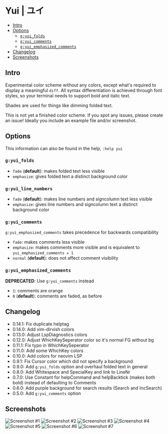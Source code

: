 # Yui | ユイ
<!-- vim-markdown-toc GFM -->

* [Intro](#intro)
* [Options](#options)
    * [`g:yui_folds`](#gyui_folds)
    * [`g:yui_comments`](#gyui_comments)
    * [`g:yui_emphasized_comments`](#gyui_emphasized_comments)
* [Changelog](#changelog)
* [Screenshots](#screenshots)

<!-- vim-markdown-toc -->

## Intro

Experimental color scheme without any colors, except what's required to display a meaningful `diff`.
All syntax differentiation is achieved through font styles, so your terminal needs to support bold and italic text.

Shades are used for things like dimming folded text.

This is not yet a finished color scheme. If you spot any issues, please create an issue! Ideally you include an example file and/or screenshot.

## Options

This information can also be found in the help, `:help yui`

### `g:yui_folds`

- `fade` (**default**): makes folded text less visible
- `emphasize`: gives folded text a distinct background color

### `g:yui_line_numbers`

- `fade` (**default**): makes line numbers and signcolumn text less visible
- `emphasize`: gives line numbers and signcolumn text a distinct background color

### `g:yui_comments`

`g:yui_emphasized_comments` takes precedence for backwards compatibility

- `fade`: makes comments less visible
- `emphasize`: makes comments more visible and is equivalent to `yui_emphasized_comments = 1`
- `normal` (**default**): does not affect comment visibility

### `g:yui_emphasized_comments`

**DEPRECATED**: Use `g:yui_comments` instead

- `1`: comments are orange
- `0` (**default**): comments are faded, as before

## Changelog

- 0.14.1: Fix duplicate helptag
- 0.14.0: Add vim-dirvish colors
- 0.13.0: Adjust LspDiagnostics colors
- 0.12.0: Adjust WhichKeySeperator color so it's normal FG without bg
- 0.11.1: Fix typo in WhichKeySeperator
- 0.11.0: Add some WhichKey colors
- 0.10.0: Add colors for neovim LSP
- 0.9.1: Fix Cursor color which did not specify a background
- 0.9.0: Add `g:yui_folds` option and overhaul folded text in general
- 0.8.0: Add Whitespace and SpecialKey and link to LineNr
- 0.7.0: Use Constant for helpCommand and helpBacktick (makes both bold)
  instead of defaulting to Comments
- 0.6.0: Add purple background for search results (Search and IncSearch)
- 0.5.0: Add `g:yui_comments` option

## Screenshots

![Screenshot #1](./screenshots/yui_1.png)
![Screenshot #2](./screenshots/yui_2.png)
![Screenshot #3](./screenshots/yui_3.png)
![Screenshot #4](./screenshots/yui_4.png)
![Screenshot #5](./screenshots/yui_5.png)
![Screenshot #6](./screenshots/yui_6.png)
![Screenshot #7](./screenshots/yui_7.png)
